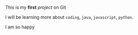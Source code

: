 This is my **first** *project* on Git

I will be learning more about `coding`, `java`, `javascript`, `python`. 

I am so happy